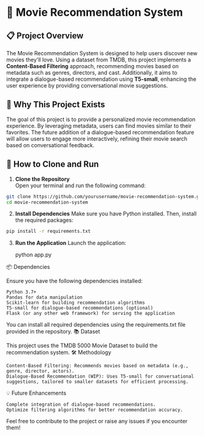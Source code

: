 # 🎥 Movie Recommendation System

## 📋 Project Overview
The Movie Recommendation System is designed to help users discover new movies they'll love. Using a dataset from TMDB, this project implements a **Content-Based Filtering** approach, recommending movies based on metadata such as genres, directors, and cast. Additionally, it aims to integrate a dialogue-based recommendation using **T5-small**, enhancing the user experience by providing conversational movie suggestions.

## 🎯 Why This Project Exists
The goal of this project is to provide a personalized movie recommendation experience. By leveraging metadata, users can find movies similar to their favorites. The future addition of a dialogue-based recommendation feature will allow users to engage more interactively, refining their movie search based on conversational feedback.

## 🚀 How to Clone and Run
1. **Clone the Repository**  
Open your terminal and run the following command:

  ```bash
  git clone https://github.com/yourusername/movie-recommendation-system.git
  cd movie-recommendation-system
  ```

2. **Install Dependencies**
Make sure you have Python installed. Then, install the required packages:

  ```bash
  pip install -r requirements.txt
  ```

3. **Run the Application**
Launch the application:

    python app.py

📦 Dependencies

Ensure you have the following dependencies installed:

    Python 3.7+
    Pandas for data manipulation
    Scikit-learn for building recommendation algorithms
    T5-small for dialogue-based recommendations (optional)
    Flask (or any other web framework) for serving the application

You can install all required dependencies using the requirements.txt file provided in the repository.
📚 Dataset

This project uses the TMDB 5000 Movie Dataset to build the recommendation system.
🛠️ Methodology

    Content-Based Filtering: Recommends movies based on metadata (e.g., genre, director, actors).
    Dialogue-Based Recommendation (WIP): Uses T5-small for conversational suggestions, tailored to smaller datasets for efficient processing.

💡 Future Enhancements

    Complete integration of dialogue-based recommendations.
    Optimize filtering algorithms for better recommendation accuracy.

Feel free to contribute to the project or raise any issues if you encounter them!
